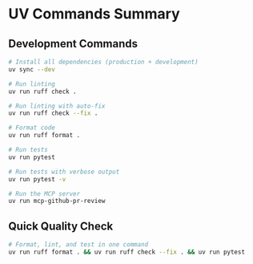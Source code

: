 # UV Commands Summary

## Development Commands
```bash
# Install all dependencies (production + development)
uv sync --dev

# Run linting
uv run ruff check .

# Run linting with auto-fix  
uv run ruff check --fix .

# Format code
uv run ruff format .

# Run tests
uv run pytest

# Run tests with verbose output
uv run pytest -v

# Run the MCP server
uv run mcp-github-pr-review
```

## Quick Quality Check
```bash
# Format, lint, and test in one command
uv run ruff format . && uv run ruff check --fix . && uv run pytest
```

